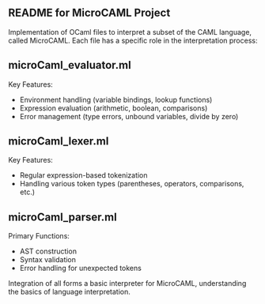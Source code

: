 ## README for MicroCAML Project

Implementation of OCaml files to interpret a subset of the CAML language, called MicroCAML. Each file has a specific role in the interpretation process:

## microCaml_evaluator.ml

Key Features:
- Environment handling (variable bindings, lookup functions)
- Expression evaluation (arithmetic, boolean, comparisons)
- Error management (type errors, unbound variables, divide by zero)

## microCaml_lexer.ml

Key Features:
- Regular expression-based tokenization
- Handling various token types (parentheses, operators, comparisons, etc.)

## microCaml_parser.ml

Primary Functions:
- AST construction
- Syntax validation
- Error handling for unexpected tokens

Integration of all forms a basic interpreter for MicroCAML, understanding the basics of language interpretation.

